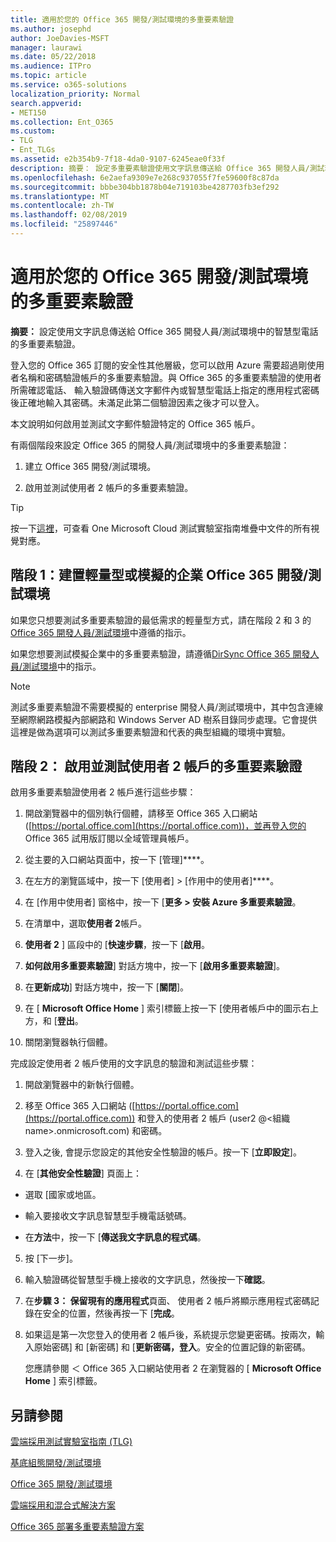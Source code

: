 ```yaml
---
title: 適用於您的 Office 365 開發/測試環境的多重要素驗證
ms.author: josephd
author: JoeDavies-MSFT
manager: laurawi
ms.date: 05/22/2018
ms.audience: ITPro
ms.topic: article
ms.service: o365-solutions
localization_priority: Normal
search.appverid:
- MET150
ms.collection: Ent_O365
ms.custom:
- TLG
- Ent_TLGs
ms.assetid: e2b354b9-7f18-4da0-9107-6245eae0f33f
description: 摘要： 設定多重要素驗證使用文字訊息傳送給 Office 365 開發人員/測試環境中的智慧型手機。
ms.openlocfilehash: 6e2aefa9309e7e268c937055f7fe59600f8c87da
ms.sourcegitcommit: bbbe304bb1878b04e719103be4287703fb3ef292
ms.translationtype: MT
ms.contentlocale: zh-TW
ms.lasthandoff: 02/08/2019
ms.locfileid: "25897446"
---
```

# <a name="multi-factor-authentication-for-your-office-365-devtest-environment"></a>適用於您的 Office 365 開發/測試環境的多重要素驗證

 **摘要：** 設定使用文字訊息傳送給 Office 365 開發人員/測試環境中的智慧型電話的多重要素驗證。
  
登入您的 Office 365 訂閱的安全性其他層級，您可以啟用 Azure 需要超過剛使用者名稱和密碼驗證帳戶的多重要素驗證。與 Office 365 的多重要素驗證的使用者所需確認電話、 輸入驗證碼傳送文字郵件內或智慧型電話上指定的應用程式密碼後正確地輸入其密碼。未滿足此第二個驗證因素之後才可以登入。 
  
本文說明如何啟用並測試文字郵件驗證特定的 Office 365 帳戶。
  
有兩個階段來設定 Office 365 的開發人員/測試環境中的多重要素驗證：
  
1. 建立 Office 365 開發/測試環境。

    
2. 啟用並測試使用者 2 帳戶的多重要素驗證。
    
> [!TIP]
> 按一下[這裡](http://aka.ms/catlgstack)，可查看 One Microsoft Cloud 測試實驗室指南堆疊中文件的所有視覺對應。
  
## <a name="phase-1-build-out-your-lightweight-or-simulated-enterprise-office-365-devtest-environment"></a>階段 1：建置輕量型或模擬的企業 Office 365 開發/測試環境

如果您只想要測試多重要素驗證的最低需求的輕量型方式，請在階段 2 和 3 的[Office 365 開發人員/測試環境](office-365-dev-test-environment.md)中遵循的指示。
  
如果您想要測試模擬企業中的多重要素驗證，請遵循[DirSync Office 365 開發人員/測試環境](dirsync-for-your-office-365-dev-test-environment.md)中的指示。
  
> [!NOTE]
> 測試多重要素驗證不需要模擬的 enterprise 開發人員/測試環境中，其中包含連線至網際網路模擬內部網路和 Windows Server AD 樹系目錄同步處理。它會提供這裡是做為選項可以測試多重要素驗證和代表的典型組織的環境中實驗。 
  
## <a name="phase-2-enable-and-test-multi-factor-authentication-for-the-user-2-account"></a>階段 2： 啟用並測試使用者 2 帳戶的多重要素驗證

啟用多重要素驗證使用者 2 帳戶進行這些步驟：
  
1. 開啟瀏覽器中的個別執行個體，請移至 Office 365 入口網站 ([https://portal.office.com](https://portal.office.com))，並再登入您的 Office 365 試用版訂閱以全域管理員帳戶。
    
2. 從主要的入口網站頁面中，按一下 [管理]****。
    
3. 在左方的瀏覽區域中，按一下 [使用者] > [作用中的使用者]****。
    
4. 在 [作用中使用者] 窗格中，按一下 [**更多 > 安裝 Azure 多重要素驗證**。
    
5. 在清單中，選取**使用者 2**帳戶。
    
6. **使用者 2** ] 區段中的 [**快速步驟**，按一下 [**啟用**。
    
7. **如何啟用多重要素驗證**] 對話方塊中，按一下 [**啟用多重要素驗證**]。
    
8. 在**更新成功**] 對話方塊中，按一下 [**關閉**]。
    
9. 在 [ **Microsoft Office Home** ] 索引標籤上按一下 [使用者帳戶中的圖示右上方，和 [**登出**。
    
10. 關閉瀏覽器執行個體。
    
完成設定使用者 2 帳戶使用的文字訊息的驗證和測試這些步驟：
  
1. 開啟瀏覽器中的新執行個體。
    
2. 移至 Office 365 入口網站 ([https://portal.office.com](https://portal.office.com)) 和登入的使用者 2 帳戶 (user2 @\<組織 name>.onmicrosoft.com) 和密碼。
    
3. 登入之後, 會提示您設定的其他安全性驗證的帳戶。按一下 [**立即設定**]。
    
4. 在 [**其他安全性驗證**] 頁面上：
    
  - 選取 [國家或地區。
    
  - 輸入要接收文字訊息智慧型手機電話號碼。
    
  - 在**方法**中，按一下 [**傳送我文字訊息的程式碼**。
    
5. 按 [下一步]。
    
6. 輸入驗證碼從智慧型手機上接收的文字訊息，然後按一下**確認**。
    
7. 在**步驟 3： 保留現有的應用程式**頁面、 使用者 2 帳戶將顯示應用程式密碼記錄在安全的位置，然後再按一下 [**完成**。
    
8. 如果這是第一次您登入的使用者 2 帳戶後，系統提示您變更密碼。按兩次，輸入原始密碼] 和 [新密碼] 和 [**更新密碼，登入**。安全的位置記錄的新密碼。
    
    您應請參閱 ＜ Office 365 入口網站使用者 2 在瀏覽器的 [ **Microsoft Office Home** ] 索引標籤。
    
## <a name="see-also"></a>另請參閱

[雲端採用測試實驗室指南 (TLG)](cloud-adoption-test-lab-guides-tlgs.md)
  
[基底組態開發/測試環境](base-configuration-dev-test-environment.md)
  
[Office 365 開發/測試環境](office-365-dev-test-environment.md)
  
[雲端採用和混合式解決方案](cloud-adoption-and-hybrid-solutions.md)

[Office 365 部署多重要素驗證方案](https://support.office.com/article/Plan-for-multi-factor-authentication-for-Office-365-Deployments-043807b2-21db-4d5c-b430-c8a6dee0e6ba)

